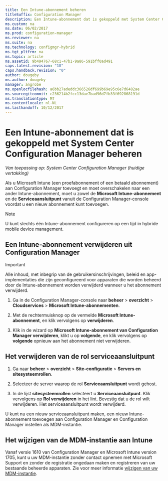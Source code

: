 ```yaml
---
title: Een Intune-abonnement beheren
titleSuffix: Configuration Manager
description: Een Intune-abonnement dat is gekoppeld met System Center Configuration Manager beheren.
ms.custom: na
ms.date: 06/02/2017
ms.prod: configuration-manager
ms.reviewer: na
ms.suite: na
ms.technology: configmgr-hybrid
ms.tgt_pltfrm: na
ms.topic: article
ms.assetid: 9b494767-68c1-47b1-9a86-591bff0ad491
caps.latest.revision: "18"
caps.handback.revision: "0"
author: dougeby
ms.author: dougeby
manager: angrobe
ms.openlocfilehash: a6bb27adeddc366526df699b69e95c6e7d6482ae
ms.sourcegitcommit: c236214b2fcc13dae7bad96d7fb33f692868191d
ms.translationtype: MT
ms.contentlocale: nl-NL
ms.lasthandoff: 10/12/2017
---
```

# <a name="manage-an-intune-subscription-associated-with-system-center-configuration-manager"></a>Een Intune-abonnement dat is gekoppeld met System Center Configuration Manager beheren

*Van toepassing op: System Center Configuration Manager (huidige vertakking)*

Als u Microsoft Intune (een proefabonnement of een betaald abonnement) aan Configuration Manager toevoegt en moet overschakelen naar een ander Intune-abonnement, moet u zowel de **Microsoft Intune-abonnement** en de **Serviceaansluitpunt** vanuit de Configuration Manager-console voordat u een nieuw abonnement kunt toevoegen.

> [!NOTE]
> U kunt slechts één Intune-abonnement configureren op een tijd in hybride mobile device management.

## <a name="how-to-delete-an-intune-subscription-from-configuration-manager"></a>Een Intune-abonnement verwijderen uit Configuration Manager

> [!IMPORTANT]
>  Alle inhoud, met inbegrip van de gebruikersinschrijvingen, beleid en app-implementaties die zijn geconfigureerd voor apparaten die worden beheerd door de Intune-abonnement worden verwijderd wanneer u het abonnement verwijderd.

1.  Ga in de Configuration Manager-console naar **beheer** > **overzicht** > **Cloudservices** > **Microsoft Intune-abonnementen**.

2.  Met de rechtermuisknop op de vermelde **Microsoft Intune-abonnement**, en klik vervolgens op **verwijderen**.

3.   Klik in de wizard op **Microsoft Intune-abonnement van Configuration Manager verwijderen**, klikt u op **volgende**, en klik vervolgens op **volgende** opnieuw aan het abonnement niet verwijderen.


## <a name="how-to-remove-the-service-connection-point-role"></a>Het verwijderen van de rol serviceaansluitpunt

1.  Ga naar **beheer** > **overzicht** > **Site-configuratie** > **Servers en sitesysteemrollen**.

2.  Selecteer de server waarop de rol **Serviceaansluitpunt** wordt gehost.

3.  In de lijst **sitesysteemrollen** selecteert u **Serviceaansluitpunt**. Klik vervolgens op **Rol verwijderen** in het lint. Bevestig dat u de rol wilt verwijderen. Het serviceaansluitpunt wordt verwijderd.

U kunt nu een nieuw serviceaansluitpunt maken, een nieuw Intune-abonnement toevoegen aan Configuration Manager en Configuration Manager instellen als MDM-instantie.

## <a name="how-to-change-mdm-authority-to-intune"></a>Het wijzigen van de MDM-instantie aan Intune
Vanaf versie 1610 van Configuration Manager en Microsoft Intune version 1705, kunt u uw MDM-instantie zonder contact opnemen met Microsoft Support en zonder de registratie ongedaan maken en registreren van uw bestaande beheerde apparaten. Zie voor meer informatie [wijzigen van uw MDM-instantie](/sccm/mdm/deploy-use/change-mdm-authority).
